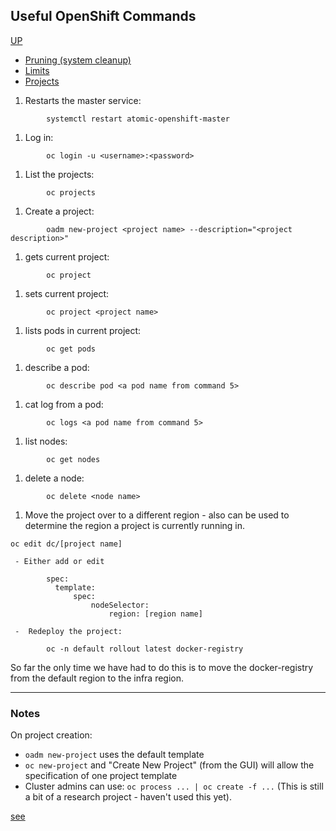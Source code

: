 ## Useful OpenShift Commands
[UP](OpenShift.html)
 -  [Pruning (system cleanup)](pruning-system-cleanup.html)
 -  [Limits](limits.html)
 -  [Projects](projects.html)

 1. Restarts the master service:
```shell 
        systemctl restart atomic-openshift-master
```
 1. Log in: 
```shell
        oc login -u <username>:<password>
```
 1. List the projects: 
```shell
        oc projects   
```
 1. Create a project:              
```shell
        oadm new-project <project name> --description="<project description>"
```
 1. gets current project:      
```shell
        oc project
```
 1. sets current project:      
```shell
        oc project <project name>
```
 1. lists pods in current project: 
```shell
        oc get pods
```
 1. describe a pod:            
```shell
        oc describe pod <a pod name from command 5>
```
 1. cat log from a pod:        
```shell
        oc logs <a pod name from command 5>
```
 1. list nodes:   
```shell
        oc get nodes
```
 1. delete a node:
```shell
        oc delete <node name>
```
 1. Move the project over to a different region - also can be used to determine 
 the region a project is currently running in.
```shell
oc edit dc/[project name]
```
     - Either add or edit
```shell
        spec:
          template:
              spec:
                  nodeSelector:
                      region: [region name]
```
     -  Redeploy the project:
```shell
        oc -n default rollout latest docker-registry
```
So far the only time we have had to do this is to move the docker-registry from the default region 
to the infra region.

---

### Notes
On project creation:
 -  `oadm new-project` uses the default template
 -  `oc new-project` and "Create New Project" (from the GUI) will allow the specification of one project template
 -  Cluster admins can use: `oc process ... | oc create -f ...` 
 (This is still a bit of a research project - haven't used this yet).

[see](https://github.com/openshift/origin/issues/4381)
